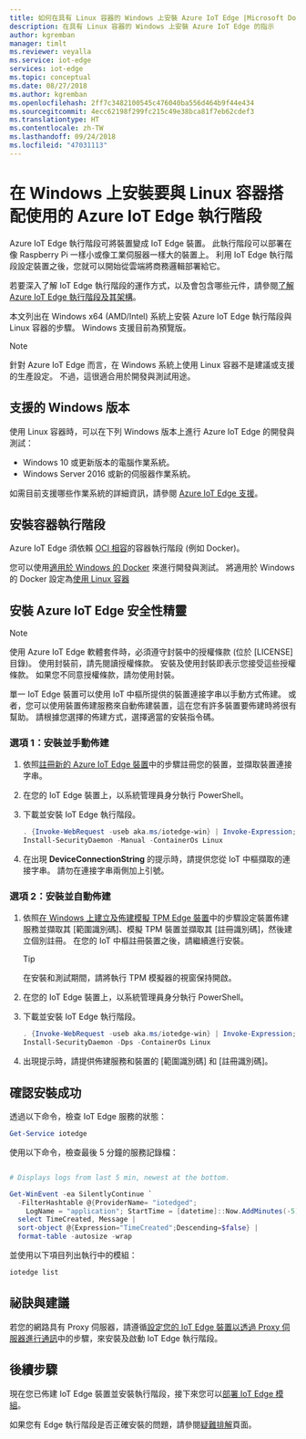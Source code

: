 ```yaml
---
title: 如何在具有 Linux 容器的 Windows 上安裝 Azure IoT Edge |Microsoft Docs
description: 在具有 Linux 容器的 Windows 上安裝 Azure IoT Edge 的指示
author: kgremban
manager: timlt
ms.reviewer: veyalla
ms.service: iot-edge
services: iot-edge
ms.topic: conceptual
ms.date: 08/27/2018
ms.author: kgremban
ms.openlocfilehash: 2ff7c3482100545c476040ba556d464b9f44e434
ms.sourcegitcommit: 4ecc62198f299fc215c49e38bca81f7eb62cdef3
ms.translationtype: HT
ms.contentlocale: zh-TW
ms.lasthandoff: 09/24/2018
ms.locfileid: "47031113"
---
```

# <a name="install-the-azure-iot-edge-runtime-on-windows-to-use-with-linux-containers"></a>在 Windows 上安裝要與 Linux 容器搭配使用的 Azure IoT Edge 執行階段

Azure IoT Edge 執行階段可將裝置變成 IoT Edge 裝置。 此執行階段可以部署在像 Raspberry Pi 一樣小或像工業伺服器一樣大的裝置上。 利用 IoT Edge 執行階段設定裝置之後，您就可以開始從雲端將商務邏輯部署給它。 

若要深入了解 IoT Edge 執行階段的運作方式，以及會包含哪些元件，請參閱[了解 Azure IoT Edge 執行階段及其架構](iot-edge-runtime.md)。

本文列出在 Windows x64 (AMD/Intel) 系統上安裝 Azure IoT Edge 執行階段與 Linux 容器的步驟。 Windows 支援目前為預覽版。

>[!NOTE]
針對 Azure IoT Edge 而言，在 Windows 系統上使用 Linux 容器不是建議或支援的生產設定。 不過，這很適合用於開發與測試用途。

## <a name="supported-windows-versions"></a>支援的 Windows 版本
使用 Linux 容器時，可以在下列 Windows 版本上進行 Azure IoT Edge 的開發與測試：
  * Windows 10 或更新版本的電腦作業系統。
  * Windows Server 2016 或新的伺服器作業系統。

如需目前支援哪些作業系統的詳細資訊，請參閱 [Azure IoT Edge 支援](support.md#operating-systems)。 

## <a name="install-the-container-runtime"></a>安裝容器執行階段 

Azure IoT Edge 須依賴 [OCI 相容][lnk-oci]的容器執行階段 (例如 Docker)。 

您可以使用[適用於 Windows 的 Docker][lnk-docker-for-windows] 來進行開發與測試。 將適用於 Windows 的 Docker 設定為[使用 Linux 容器][lnk-docker-config]

## <a name="install-the-azure-iot-edge-security-daemon"></a>安裝 Azure IoT Edge 安全性精靈

>[!NOTE]
>使用 Azure IoT Edge 軟體套件時，必須遵守封裝中的授權條款 (位於 [LICENSE] 目錄)。 使用封裝前，請先閱讀授權條款。 安裝及使用封裝即表示您接受這些授權條款。 如果您不同意授權條款，請勿使用封裝。

單一 IoT Edge 裝置可以使用 IoT 中樞所提供的裝置連接字串以手動方式佈建。 或者，您可以使用裝置佈建服務來自動佈建裝置，這在您有許多裝置要佈建時將很有幫助。 請根據您選擇的佈建方式，選擇適當的安裝指令碼。 

### <a name="option-1-install-and-manually-provision"></a>選項 1：安裝並手動佈建

1. 依照[註冊新的 Azure IoT Edge 裝置][lnk-dcs]中的步驟註冊您的裝置，並擷取裝置連接字串。 

2. 在您的 IoT Edge 裝置上，以系統管理員身分執行 PowerShell。 

3. 下載並安裝 IoT Edge 執行階段。 

   ```powershell
   . {Invoke-WebRequest -useb aka.ms/iotedge-win} | Invoke-Expression; `
   Install-SecurityDaemon -Manual -ContainerOs Linux
   ```

4. 在出現 **DeviceConnectionString** 的提示時，請提供您從 IoT 中樞擷取的連接字串。 請勿在連接字串兩側加上引號。 

### <a name="option-2-install-and-automatically-provision"></a>選項 2：安裝並自動佈建

1. 依照[在 Windows 上建立及佈建模擬 TPM Edge 裝置][lnk-dps]中的步驟設定裝置佈建服務並擷取其 [範圍識別碼]、模擬 TPM 裝置並擷取其 [註冊識別碼]，然後建立個別註冊。 在您的 IoT 中樞註冊裝置之後，請繼續進行安裝。  

   >[!TIP]
   >在安裝和測試期間，請將執行 TPM 模擬器的視窗保持開啟。 

2. 在您的 IoT Edge 裝置上，以系統管理員身分執行 PowerShell。 

3. 下載並安裝 IoT Edge 執行階段。 

   ```powershell
   . {Invoke-WebRequest -useb aka.ms/iotedge-win} | Invoke-Expression; `
   Install-SecurityDaemon -Dps -ContainerOs Linux
   ```

4. 出現提示時，請提供佈建服務和裝置的 [範圍識別碼] 和 [註冊識別碼]。

## <a name="verify-successful-installation"></a>確認安裝成功

透過以下命令，檢查 IoT Edge 服務的狀態： 

```powershell
Get-Service iotedge
```

使用以下命令，檢查最後 5 分鐘的服務記錄檔：

```powershell

# Displays logs from last 5 min, newest at the bottom.

Get-WinEvent -ea SilentlyContinue `
  -FilterHashtable @{ProviderName= "iotedged";
    LogName = "application"; StartTime = [datetime]::Now.AddMinutes(-5)} |
  select TimeCreated, Message |
  sort-object @{Expression="TimeCreated";Descending=$false} |
  format-table -autosize -wrap
```

並使用以下項目列出執行中的模組：

```powershell
iotedge list
```

## <a name="tips-and-suggestions"></a>祕訣與建議

若您的網路具有 Proxy 伺服器，請遵循[設定您的 IoT Edge 裝置以透過 Proxy 伺服器進行通訊](how-to-configure-proxy-support.md)中的步驟，來安裝及啟動 IoT Edge 執行階段。

## <a name="next-steps"></a>後續步驟

現在您已佈建 IoT Edge 裝置並安裝執行階段，接下來您可以[部署 IoT Edge 模組][lnk-modules]。

如果您有 Edge 執行階段是否正確安裝的問題，請參閱[疑難排解][lnk-trouble]頁面。


<!-- Images -->
[img-docker-nat]: ./media/how-to-install-iot-edge-windows-with-linux/dockernat.png

<!-- Links -->
[lnk-docker-config]: https://docs.docker.com/docker-for-windows/#switch-between-windows-and-linux-containers
[lnk-dcs]: how-to-register-device-portal.md
[lnk-dps]: how-to-auto-provision-simulated-device-windows.md
[lnk-oci]: https://www.opencontainers.org/
[lnk-moby]: https://mobyproject.org/
[lnk-trouble]: troubleshoot.md
[lnk-docker-for-windows]: https://www.docker.com/docker-windows
[lnk-modules]: how-to-deploy-modules-portal.md
